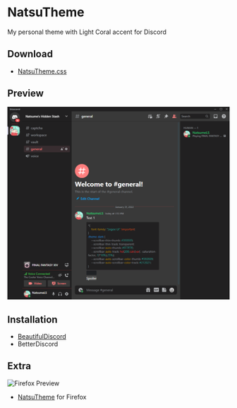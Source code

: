 # NatsuTheme
My personal theme with Light Coral accent for Discord

## Download
* [NatsuTheme.css](https://raw.githubusercontent.com/NatsumeLS/NatsuTheme-Discord/main/NatsuTheme.css)

## Preview

![Preview](Preview.png)

## Installation
* [BeautifulDiscord](https://github.com/leovoel/BeautifulDiscord)
* BetterDiscord

## Extra
![Firefox Preview](https://addons.mozilla.org/user-media/version-previews/full/3884/3884141.svg)
* [NatsuTheme](https://addons.mozilla.org/en-US/firefox/addon/natsutheme/) for Firefox
